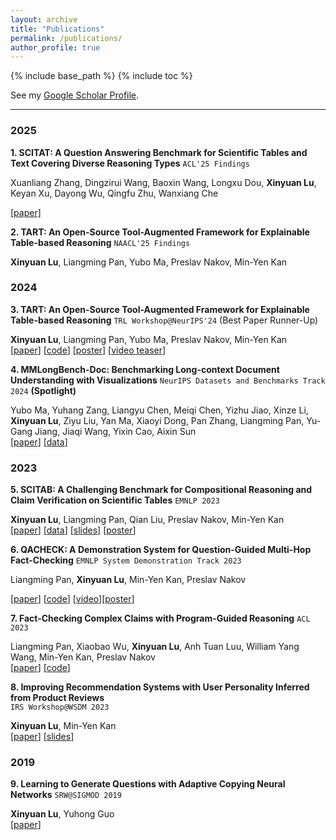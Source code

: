 ```yaml
---
layout: archive
title: "Publications"
permalink: /publications/
author_profile: true
---
```


{% include base_path %}
{% include toc %}

See my [Google Scholar Profile](https://scholar.google.com/citations?user=-NtdX2sAAAAJ&hl=en).

---
### 2025
**1. SCITAT: A Question Answering Benchmark for Scientific Tables and Text Covering Diverse Reasoning Types** 
`ACL'25 Findings`

Xuanliang Zhang, Dingzirui Wang, Baoxin Wang, Longxu Dou, **Xinyuan Lu**, Keyan Xu, Dayong Wu, Qingfu Zhu, Wanxiang Che

[[paper]](https://arxiv.org/pdf/2412.11757)

**2. TART: An Open-Source Tool-Augmented Framework for Explainable Table-based Reasoning** 
`NAACL'25 Findings`

**Xinyuan Lu**, Liangming Pan, Yubo Ma, Preslav Nakov, Min-Yen Kan   

### 2024
**3. TART: An Open-Source Tool-Augmented Framework for Explainable Table-based Reasoning** 
`TRL Workshop@NeurIPS'24` (Best Paper Runner-Up)

**Xinyuan Lu**, Liangming Pan, Yubo Ma, Preslav Nakov, Min-Yen Kan   
[[paper](https://arxiv.org/abs/2409.11724)] [[code](https://github.com/XinyuanLu00/TART)] [[poster](https://drive.google.com/file/d/1QrLCPdd0qxljgXnssCI8bsungjYXhCu8/view?usp=sharing)] [[video teaser](https://www.youtube.com/watch?v=rKRVLMXz3hE&list=LL&index=2)]

**4. MMLongBench-Doc: Benchmarking Long-context Document Understanding with Visualizations** 
`NeurIPS Datasets and Benchmarks Track 2024` **(Spotlight)**

Yubo Ma, Yuhang Zang, Liangyu Chen, Meiqi Chen, Yizhu Jiao, Xinze Li, **Xinyuan Lu**, Ziyu Liu, Yan Ma, Xiaoyi Dong, Pan Zhang, Liangming Pan, Yu-Gang Jiang, Jiaqi Wang, Yixin Cao, Aixin Sun   
[[paper](https://arxiv.org/abs/2407.01523)] [[data](https://mayubo2333.github.io/MMLongBench-Doc/)]

### 2023
**5. SCITAB: A Challenging Benchmark for Compositional Reasoning and Claim Verification on Scientific Tables** `EMNLP 2023`

**Xinyuan Lu**, Liangming Pan, Qian Liu, Preslav Nakov, Min-Yen Kan   
[[paper](https://aclanthology.org/2023.emnlp-main.483.pdf)] [[data](https://github.com/XinyuanLu00/SciTab)] [[slides](https://drive.google.com/file/d/1B2c2UVfCPDi_bI_RhAkJp88S1mNhHnOB/view?usp=sharing)] [[poster](https://drive.google.com/file/d/1PJxwvG9ejLVgMAsyIITPearbrDiXxE5Z/view?usp=sharing)]


**6. QACHECK: A Demonstration System for Question-Guided Multi-Hop Fact-Checking**
 `EMNLP System Demonstration Track 2023`

Liangming Pan, **Xinyuan Lu**, Min-Yen Kan, Preslav Nakov

[[paper](https://aclanthology.org/2023.emnlp-demo.23/)] [[code](https://github.com/XinyuanLu00/QACheck)] [[video](https://www.youtube.com/watch?v=ju8kxSldM64)][[poster](https://drive.google.com/file/d/1PN7SmApapkmttMqoBW2YPuOi9IxkM4G5/view?usp=sharing)]


**7. Fact-Checking Complex Claims with Program-Guided Reasoning** `ACL 2023`    

Liangming Pan, Xiaobao Wu, **Xinyuan Lu**, Anh Tuan Luu, William Yang Wang, Min-Yen Kan, Preslav Nakov   
[[paper](https://arxiv.org/pdf/2305.12744.pdf)] [[code](https://github.com/teacherpeterpan/ProgramFC)]

   
**8. Improving Recommendation Systems with User Personality Inferred from Product Reviews**  
`IRS Workshop@WSDM 2023`     

**Xinyuan Lu**, Min-Yen Kan   
[[paper](https://arxiv.org/pdf/2303.05039.pdf)] [[slides](https://speakerdeck.com/wingnus/improving-recommendation-systems-with-user-personality-inferred-from-product-reviews)]
      
### 2019
**9. Learning to Generate Questions with Adaptive Copying Neural Networks**  `SRW@SIGMOD 2019`     

**Xinyuan Lu**, Yuhong Guo   
[[paper](https://arxiv.org/abs/1909.08187)]
